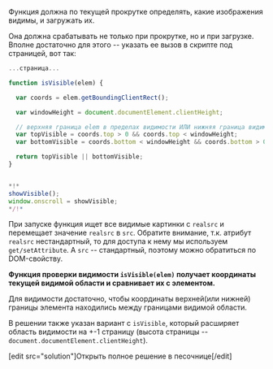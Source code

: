 Функция должна по текущей прокрутке определять, какие изображения видимы, и загружать их.

Она должна срабатывать не только при прокрутке, но и при загрузке. Вполне достаточно для этого -- указать ее вызов в скрипте под страницей, вот так:

```js
...страница...

function isVisible(elem) {

  var coords = elem.getBoundingClientRect();

  var windowHeight = document.documentElement.clientHeight;

  // верхняя граница elem в пределах видимости ИЛИ нижняя граница видима
  var topVisible = coords.top > 0 && coords.top < windowHeight;
  var bottomVisible = coords.bottom < windowHeight && coords.bottom > 0;

  return topVisible || bottomVisible;
}


*!*
showVisible();
window.onscroll = showVisible;
*/!*
```

При запуске функция ищет все видимые картинки с `realsrc` и перемещает значение `realsrc` в `src`. Обратите внимание, т.к. атрибут `realsrc` нестандартный, то для доступа к нему мы используем `get/setAttribute`. А `src` -- стандартный, поэтому можно обратиться по DOM-свойству.

**Функция проверки видимости `isVisible(elem)` получает координаты текущей видимой области и сравнивает их с элементом.**

Для видимости достаточно, чтобы координаты верхней(или нижней) границы элемента находились между границами видимой области.

В решении также указан вариант с `isVisible`, который расширяет область видимости на +-1 страницу (высота страницы -- `document.documentElement.clientHeight`).

[edit src="solution"]Открыть полное решение в песочнице[/edit]
